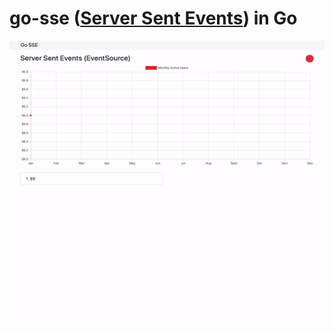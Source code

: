 # go-sse ([Server Sent Events](https://developer.mozilla.org/en-US/docs/Web/API/Server-sent_events)) in Go


![](go-sse.gif)